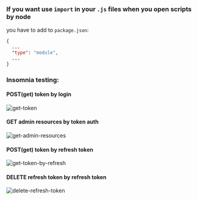 ### If you want use ```import``` in your ```.js``` files when you open scripts by node

you have to add to ```package.json```:

```json
{
  ...
  "type": "module",
  ...
}
```

### Insomnia testing:

#### POST(get) token by login

![get-token](https://snipboard.io/h5EUqH.jpg)

#### GET admin resources by token auth

![get-admin-resources](https://snipboard.io/NM8z1J.jpg)

#### POST(get) token by refresh token

![get-token-by-refresh](https://snipboard.io/exHODT.jpg)

#### DELETE refresh token by refresh token

![delete-refresh-token](https://snipboard.io/GBsmCK.jpg)

